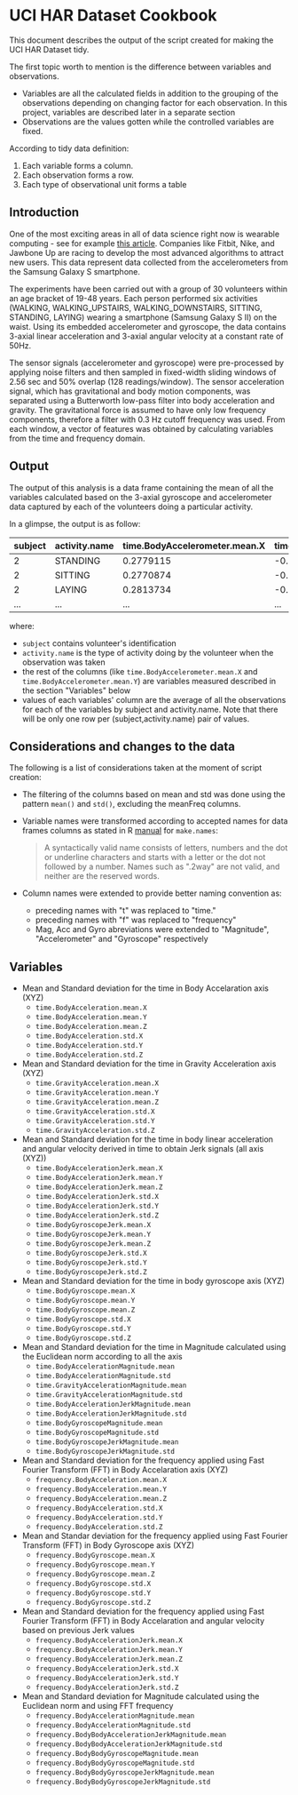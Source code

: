# UCI HAR Dataset Cookbook

This document describes the output of the script created for making the UCI HAR Dataset tidy.

The first topic worth to mention is the difference between variables and observations.

* Variables are all the calculated fields in addition to the grouping of the observations depending on changing factor for each observation. In this project, variables are described later in a separate section
* Observations are the values gotten while the controlled variables are fixed. 

According to tidy data definition:

1. Each variable forms a column.
1. Each observation forms a row.
1. Each type of observational unit forms a table

## Introduction

One of the most exciting areas in all of data science right now is wearable computing - see for example [this article](http://www.insideactivitytracking.com/data-science-activity-tracking-and-the-battle-for-the-worlds-top-sports-brand/). Companies like Fitbit, Nike, and Jawbone Up are racing to develop the most advanced algorithms to attract new users. This data represent data collected from the accelerometers from the Samsung Galaxy S smartphone. 

The experiments have been carried out with a group of 30 volunteers within an age bracket of 19-48 years. Each person performed six activities (WALKING, WALKING\_UPSTAIRS, WALKING\_DOWNSTAIRS, SITTING, STANDING, LAYING) wearing a smartphone (Samsung Galaxy S II) on the waist. Using its embedded accelerometer and gyroscope, the data contains 3-axial linear acceleration and 3-axial angular velocity at a constant rate of 50Hz. 

The sensor signals (accelerometer and gyroscope) were pre-processed by applying noise filters and then sampled in fixed-width sliding windows of 2.56 sec and 50% overlap (128 readings/window). The sensor acceleration signal, which has gravitational and body motion components, was separated using a Butterworth low-pass filter into body acceleration and gravity. The gravitational force is assumed to have only low frequency components, therefore a filter with 0.3 Hz cutoff frequency was used. From each window, a vector of features was obtained by calculating variables from the time and frequency domain.

## Output

The output of this analysis is a data frame containing the mean of all the variables calculated based on the 3-axial gyroscope and accelerometer data captured by each of the volunteers doing a particular activity.

In a glimpse, the output is as follow:

   subject   |    activity.name| time.BodyAccelerometer.mean.X | time.BodyAccelerometer.mean.Y | ... 
-------------|-----------------|-------------------------------|-------------------------------|-----
       2     |      STANDING   |                  0.2779115    |               -0.01842083 | ... 
       2     |       SITTING   |                  0.2770874    |               -0.01568799 | ... 
       2     |        LAYING   |                  0.2813734    |               -0.01815874 | ... 
  ...        |       ...       |                 ...           |               ...         | ... 

where:

* `subject` contains volunteer's identification
* `activity.name` is the type of activity doing by the volunteer when the observation was taken
* the rest of the columns (like `time.BodyAccelerometer.mean.X` and `time.BodyAccelerometer.mean.Y`) are variables measured described in the section "Variables" below
* values of each variables' column are the average of all the observations for each of the variables by subject and activity.name. Note that there will be only one row per (subject,activity.name) pair of values.

## Considerations and changes to the data

The following is a list of considerations taken at the moment of script creation:

* The filtering of the columns based on mean and std was done using the pattern `mean()` and `std()`, excluding the meanFreq columns.
* Variable names were transformed according to accepted names for data frames columns as stated in R [manual](https://stat.ethz.ch/R-manual/R-devel/library/base/html/make.names.html) for `make.names`:

  > A syntactically valid name consists of letters, numbers and the dot or underline characters and starts with a letter or the dot not followed by a number. Names such as ".2way" are not valid, and neither are the reserved words.

* Column names were extended to provide better naming convention as:

  * preceding names with "t" was replaced to "time."
  * preceding names with "f" was replaced to "frequency"
  * Mag, Acc and Gyro abreviations were extended to "Magnitude", "Accelerometer" and "Gyroscope" respectively


## Variables

* Mean and Standard deviation for the time in Body Accelaration axis (XYZ)
  * `time.BodyAcceleration.mean.X`
  * `time.BodyAcceleration.mean.Y`
  * `time.BodyAcceleration.mean.Z`
  * `time.BodyAcceleration.std.X`
  * `time.BodyAcceleration.std.Y`
  * `time.BodyAcceleration.std.Z`
* Mean and Standard deviation for the time in Gravity Acceleration axis (XYZ)
  * `time.GravityAcceleration.mean.X`
  * `time.GravityAcceleration.mean.Y`
  * `time.GravityAcceleration.mean.Z`
  * `time.GravityAcceleration.std.X`
  * `time.GravityAcceleration.std.Y`
  * `time.GravityAcceleration.std.Z`
* Mean and Standard deviation for the time in body linear acceleration and angular velocity derived in time to obtain Jerk signals (all axis (XYZ))
  * `time.BodyAccelerationJerk.mean.X`
  * `time.BodyAccelerationJerk.mean.Y`
  * `time.BodyAccelerationJerk.mean.Z`
  * `time.BodyAccelerationJerk.std.X`
  * `time.BodyAccelerationJerk.std.Y`
  * `time.BodyAccelerationJerk.std.Z`
  * `time.BodyGyroscopeJerk.mean.X`
  * `time.BodyGyroscopeJerk.mean.Y`
  * `time.BodyGyroscopeJerk.mean.Z`
  * `time.BodyGyroscopeJerk.std.X`
  * `time.BodyGyroscopeJerk.std.Y`
  * `time.BodyGyroscopeJerk.std.Z`
* Mean and Standard deviation for the time in body gyroscope axis (XYZ)
  * `time.BodyGyroscope.mean.X`
  * `time.BodyGyroscope.mean.Y`
  * `time.BodyGyroscope.mean.Z`
  * `time.BodyGyroscope.std.X`
  * `time.BodyGyroscope.std.Y`
  * `time.BodyGyroscope.std.Z`
* Mean and Standard deviation for the time in Magnitude calculated using the Euclidean norm according to all the axis
  * `time.BodyAccelerationMagnitude.mean`
  * `time.BodyAccelerationMagnitude.std`
  * `time.GravityAccelerationMagnitude.mean`
  * `time.GravityAccelerationMagnitude.std`
  * `time.BodyAccelerationJerkMagnitude.mean`
  * `time.BodyAccelerationJerkMagnitude.std`
  * `time.BodyGyroscopeMagnitude.mean`
  * `time.BodyGyroscopeMagnitude.std`
  * `time.BodyGyroscopeJerkMagnitude.mean`
  * `time.BodyGyroscopeJerkMagnitude.std`
* Mean and Standard deviation for the frequency applied using Fast Fourier Transform (FFT) in Body Accelaration axis (XYZ)
  * `frequency.BodyAcceleration.mean.X`
  * `frequency.BodyAcceleration.mean.Y`
  * `frequency.BodyAcceleration.mean.Z`
  * `frequency.BodyAcceleration.std.X`
  * `frequency.BodyAcceleration.std.Y`
  * `frequency.BodyAcceleration.std.Z`
* Mean and Standar deviation for the frequency applied using Fast Fourier Transform (FFT) in Body Gyroscope axis (XYZ) 
  * `frequency.BodyGyroscope.mean.X`
  * `frequency.BodyGyroscope.mean.Y`
  * `frequency.BodyGyroscope.mean.Z`
  * `frequency.BodyGyroscope.std.X`
  * `frequency.BodyGyroscope.std.Y`
  * `frequency.BodyGyroscope.std.Z`
* Mean and Standard deviation for the frequency applied using Fast Fourier Transform (FFT) in Body Accelaration and angular velocity based on previous Jerk values
  * `frequency.BodyAccelerationJerk.mean.X`
  * `frequency.BodyAccelerationJerk.mean.Y`
  * `frequency.BodyAccelerationJerk.mean.Z`
  * `frequency.BodyAccelerationJerk.std.X`
  * `frequency.BodyAccelerationJerk.std.Y`
  * `frequency.BodyAccelerationJerk.std.Z`
* Mean and Standard deviation for Magnitude calculated using the Euclidean norm and using FFT frequency
  * `frequency.BodyAccelerationMagnitude.mean`
  * `frequency.BodyAccelerationMagnitude.std`
  * `frequency.BodyBodyAccelerationJerkMagnitude.mean`
  * `frequency.BodyBodyAccelerationJerkMagnitude.std`
  * `frequency.BodyBodyGyroscopeMagnitude.mean`
  * `frequency.BodyBodyGyroscopeMagnitude.std`
  * `frequency.BodyBodyGyroscopeJerkMagnitude.mean`
  * `frequency.BodyBodyGyroscopeJerkMagnitude.std`
